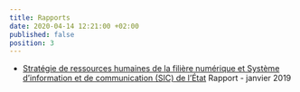 ```yaml
---
title: Rapports
date: 2020-04-14 12:21:00 +02:00
published: false
position: 3
---
```


* [Stratégie de ressources humaines de la filière numérique et Système d’information et de communication (SIC) de l’État](https://www.economie.gouv.fr/files/files/directions_services/cge/rh-sic.pdf)
Rapport - janvier 2019
